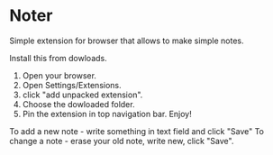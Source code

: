 # Noter
Simple extension for browser that allows to make simple notes.

Install this from dowloads. 
1. Open your browser.
2. Open Settings/Extensions.
2. click "add unpacked extension".
3. Choose the dowloaded folder.
4. Pin the extension in top navigation bar.
Enjoy!

To add a new note - write something in text field and click "Save"
To change a note - erase your old note, write new, click "Save". 
